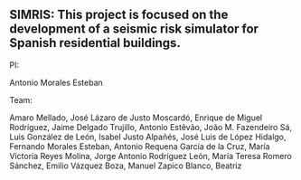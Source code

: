 ## **SIMRIS: This project is focused on the development of a seismic risk simulator for Spanish residential buildings.**

PI:

Antonio Morales Esteban

Team:

Amaro Mellado, José Lázaro
de Justo Moscardó, Enrique
de Miguel Rodríguez, Jaime
Delgado Trujillo, Antonio
Estêvão, João M.
Fazendeiro Sá, Luis
González de León, Isabel
Justo Alpañés, José Luis de
López Hidalgo, Fernando
Morales Esteban, Antonio
Requena García de la Cruz, María Victoria
Reyes Molina, Jorge Antonio
Rodríguez León, María Teresa
Romero Sánchez, Emilio
Vázquez Boza, Manuel
Zapico Blanco, Beatriz
